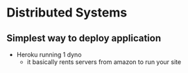 # Distributed Systems

## Simplest way to deploy application
  - Heroku running 1 dyno
    - it basically rents servers from amazon to run your site
    
